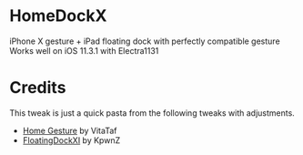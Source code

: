 # HomeDockX
iPhone X gesture + iPad floating dock with perfectly compatible gesture
Works well on iOS 11.3.1 with Electra1131

# Credits
This tweak is just a quick pasta from the following tweaks with adjustments.
- [Home Gesture](https://github.com/VitaTaf/HomeGesture) by VitaTaf
- [FloatingDockXI](https://github.com/KpwnZ/FloatingDockXI) by KpwnZ

